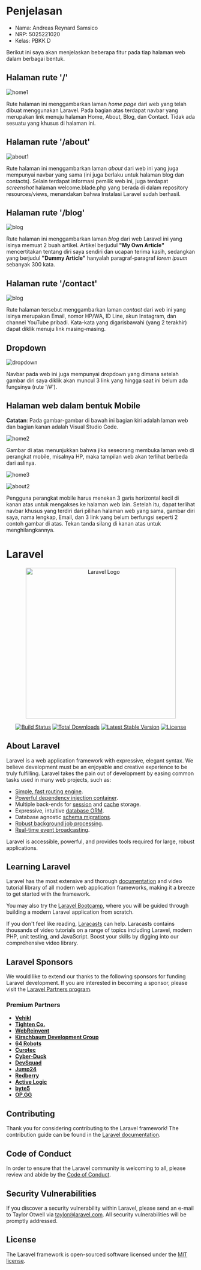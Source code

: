 # Penjelasan

- Nama: Andreas Reynard Samsico
- NRP: 5025221020
- Kelas: PBKK D

Berikut ini saya akan menjelaskan beberapa fitur pada tiap halaman web dalam berbagai bentuk.

## Halaman rute '/'

![home1](public/img/home1.png)

Rute halaman ini menggambarkan laman _home page_ dari web yang telah dibuat menggunakan Laravel. Pada bagian atas terdapat navbar yang merupakan link menuju halaman Home, About, Blog, dan Contact. Tidak ada sesuatu yang khusus di halaman ini.

## Halaman rute '/about'

![about1](public/img/about1.png)

Rute halaman ini menggambarkan laman _about_ dari web ini yang juga mempunyai navbar yang sama (ini juga berlaku untuk halaman blog dan contacts). Selain terdapat informasi pemilik web ini, juga terdapat _screenshot_ halaman welcome.blade.php yang berada di dalam repository resources/views, menandakan bahwa Instalasi Laravel sudah berhasil.

## Halaman rute '/blog'

![blog](public/img/blog.png)

Rute halaman ini menggambarkan laman _blog_ dari web Laravel ini yang isinya memuat 2 buah artikel. Artikel berjudul __"My Own Article"__ mencertitakan tentang diri saya sendiri dan ucapan terima kasih, sedangkan yang berjudul __"Dummy Article"__ hanyalah paragraf-paragraf _lorem ipsum_ sebanyak 300 kata.

## Halaman rute '/contact'

![blog](public/img/contact.png)

Rute halaman tersebut menggambarkan laman _contact_ dari web ini yang isinya merupakan Email, nomor HP/WA, ID Line, akun Instagram, dan channel YouTube pribadi. Kata-kata yang digarisbawahi (yang 2 terakhir) dapat diklik menuju link masing-masing.

## Dropdown

![dropdown](public/img/dropdown.png)

Navbar pada web ini juga mempunyai dropdown yang dimana setelah gambar diri saya diklik akan muncul 3 link yang hingga saat ini belum ada fungsinya (rute '/#').

## Halaman web dalam bentuk Mobile

__Catatan__: Pada gambar-gambar di bawah ini bagian kiri adalah laman web dan bagian kanan adalah Visual Studio Code.

![home2](public/img/home2.png)

Gambar di atas menunjukkan bahwa jika seseorang membuka laman web di perangkat mobile, misalnya HP, maka tampilan web akan terlihat berbeda dari aslinya.

![home3](public/img/home3.png)

![about2](public/img/about2.png)

Pengguna perangkat mobile harus menekan 3 garis horizontal kecil di kanan atas untuk mengakses ke halaman web lain. Setelah itu, dapat terlihat navbar khusus yang terdiri dari pilihan halaman web yang sama, gambar diri saya, nama lengkap, Email, dan 3 link yang belum berfungsi seperti 2 contoh gambar di atas. Tekan tanda silang di kanan atas untuk menghilangkannya.

# Laravel

<p align="center"><a href="https://laravel.com" target="_blank"><img src="https://raw.githubusercontent.com/laravel/art/master/logo-lockup/5%20SVG/2%20CMYK/1%20Full%20Color/laravel-logolockup-cmyk-red.svg" width="400" alt="Laravel Logo"></a></p>

<p align="center">
<a href="https://github.com/laravel/framework/actions"><img src="https://github.com/laravel/framework/workflows/tests/badge.svg" alt="Build Status"></a>
<a href="https://packagist.org/packages/laravel/framework"><img src="https://img.shields.io/packagist/dt/laravel/framework" alt="Total Downloads"></a>
<a href="https://packagist.org/packages/laravel/framework"><img src="https://img.shields.io/packagist/v/laravel/framework" alt="Latest Stable Version"></a>
<a href="https://packagist.org/packages/laravel/framework"><img src="https://img.shields.io/packagist/l/laravel/framework" alt="License"></a>
</p>

## About Laravel

Laravel is a web application framework with expressive, elegant syntax. We believe development must be an enjoyable and creative experience to be truly fulfilling. Laravel takes the pain out of development by easing common tasks used in many web projects, such as:

- [Simple, fast routing engine](https://laravel.com/docs/routing).
- [Powerful dependency injection container](https://laravel.com/docs/container).
- Multiple back-ends for [session](https://laravel.com/docs/session) and [cache](https://laravel.com/docs/cache) storage.
- Expressive, intuitive [database ORM](https://laravel.com/docs/eloquent).
- Database agnostic [schema migrations](https://laravel.com/docs/migrations).
- [Robust background job processing](https://laravel.com/docs/queues).
- [Real-time event broadcasting](https://laravel.com/docs/broadcasting).

Laravel is accessible, powerful, and provides tools required for large, robust applications.

## Learning Laravel

Laravel has the most extensive and thorough [documentation](https://laravel.com/docs) and video tutorial library of all modern web application frameworks, making it a breeze to get started with the framework.

You may also try the [Laravel Bootcamp](https://bootcamp.laravel.com), where you will be guided through building a modern Laravel application from scratch.

If you don't feel like reading, [Laracasts](https://laracasts.com) can help. Laracasts contains thousands of video tutorials on a range of topics including Laravel, modern PHP, unit testing, and JavaScript. Boost your skills by digging into our comprehensive video library.

## Laravel Sponsors

We would like to extend our thanks to the following sponsors for funding Laravel development. If you are interested in becoming a sponsor, please visit the [Laravel Partners program](https://partners.laravel.com).

### Premium Partners

- **[Vehikl](https://vehikl.com/)**
- **[Tighten Co.](https://tighten.co)**
- **[WebReinvent](https://webreinvent.com/)**
- **[Kirschbaum Development Group](https://kirschbaumdevelopment.com)**
- **[64 Robots](https://64robots.com)**
- **[Curotec](https://www.curotec.com/services/technologies/laravel/)**
- **[Cyber-Duck](https://cyber-duck.co.uk)**
- **[DevSquad](https://devsquad.com/hire-laravel-developers)**
- **[Jump24](https://jump24.co.uk)**
- **[Redberry](https://redberry.international/laravel/)**
- **[Active Logic](https://activelogic.com)**
- **[byte5](https://byte5.de)**
- **[OP.GG](https://op.gg)**

## Contributing

Thank you for considering contributing to the Laravel framework! The contribution guide can be found in the [Laravel documentation](https://laravel.com/docs/contributions).

## Code of Conduct

In order to ensure that the Laravel community is welcoming to all, please review and abide by the [Code of Conduct](https://laravel.com/docs/contributions#code-of-conduct).

## Security Vulnerabilities

If you discover a security vulnerability within Laravel, please send an e-mail to Taylor Otwell via [taylor@laravel.com](mailto:taylor@laravel.com). All security vulnerabilities will be promptly addressed.

## License

The Laravel framework is open-sourced software licensed under the [MIT license](https://opensource.org/licenses/MIT).
